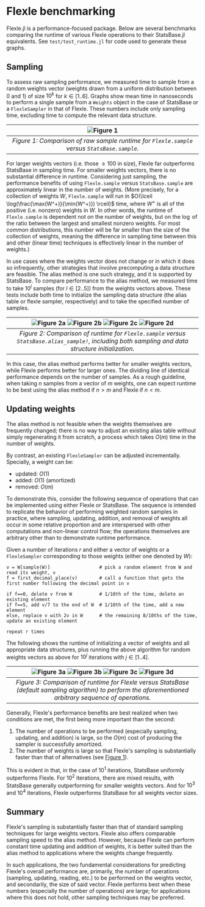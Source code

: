 # Flexle benchmarking

Flexle.jl is a performance-focused package. Below are several benchmarks comparing the runtime of various
Flexle operations to their StatsBase.jl equivalents. See `test/test_runtime.jl` for code used to generate these graphs.

## Sampling

To assess raw sampling performance, we measured time to sample from a random weights vector (weights drawn
from a uniform distribution between 0 and 1) of size $10^k$ for $k \in [1 .. 6]$. Graphs show mean time in nanoseconds to perform a single
sample from a `Weights` object in the case of StatsBase or a `FlexleSampler` in that of Flexle. These numbers
include only sampling time, excluding time to compute the relevant data structure.

| ![Figure 1](docs/assets/01_compare_sampling.png) |
|:--:|
|*Figure 1: Comparison of raw sample runtime for `Flexle.sample` versus `StatsBase.sample`.* |

For larger weights vectors (i.e. those $\geq 100$ in size), Flexle far outperforms StatsBase in sampling time.
For smaller weights vectors, there is no substantial difference in runtime. Considering just sampling,
the performance benefits of using `Flexle.sample` versus `StatsBase.sample` are approximately linear in the number
of weights. (More precisely, for a collection of weights $W$\, `Flexle.sample` will run in
$O(\lceil \log(\frac{\max(W^+)}{\min(W^+)}) \rceil)$ time, where $W^+$ is all of the positive (i.e. nonzero)
weights in $W$\. In other words, the runtime of `Flexle.sample` is dependent not on the number of weights, but
on the $\log$ of the ratio between the largest and smallest nonzero weights. For most common distributions,
this number will be far smaller than the size of the collection of weights, meaning the difference in sampling
time between this and other (linear time) techniques is effectively linear in the number of weights.)

In use cases where the weights vector does not change or in which it does so infrequently, other strategies that
involve precomputing a data structure are feasible. The alias method is one such strategy, and it is supported
by StatsBase. To compare performance to the alias method, we measured time to take $10^l$ samples (for
$l \in [2 .. 5]$) from the weights vectors above. These tests include both time to initialize the sampling data
structure (the alias table or flexle sampler, respectively) and to take the specified number of samples.

| ![Figure 2a](docs/assets/02_compare_sampling_alias_100.png) ![Figure 2b](docs/assets/02_compare_sampling_alias_1000.png) ![Figure 2c](docs/assets/02_compare_sampling_alias_10000.png) ![Figure 2d](docs/assets/02_compare_sampling_alias_100000.png) |
|:--:|
|*Figure 2: Comparison of runtime for `Flexle.sample` versus `StatsBase.alias_sample!`, including both sampling and data structure initialization.* |

In this case, the alias method performs better for smaller weights vectors, while Flexle performs better for
larger ones. The dividing line of identical performance depends on the number of samples. As a rough guideline,
when taking $n$ samples from a vector of $m$ weights, one can expect runtime to be best using the alias method
if $n > m$ and Flexle if $n < m$.

## Updating weights

The alias method is not feasible when the weights themselves are frequently changed; there is no way to adjust an
existing alias table without simply regenerating it from scratch, a process which takes $O(m)$ time in the number
of weights.

By contrast, an existing `FlexleSampler` can be adjusted incrementally. Specially, a weight can be:
- updated: $O(1)$
- added: $O(1)$ (amortized)
- removed: $O(m)$

To demonstrate this, consider the following sequence of operations that can be implemented using either Flexle
or StatsBase. The sequence is intended to replicate the behavior of performing weighted random samples in practice,
where sampling, updating, addition, and removal of weights all occur in some relative proportion and are interspersed
with other computations and non-linear control flow; the operations themselves are arbitrary other than to demonstrate
runtime performance.

Given a number of iterations $r$ and either a vector of weights or a `FlexleSampler` corresponding to those weights
(either one denoted by $W$):
```
v = W[sample(W)]                  # pick a random element from W and read its weight, v
f = first_decimal_place(v)        # call a function that gets the first number following the decimal point in v

if f==0, delete v from W          # 1/10th of the time, delete an existing element
if f==5, add v/7 to the end of W  # 1/10th of the time, add a new element
else, replace v with 2v in W      # the remaining 8/10ths of the time, update an existing element

repeat r times
```

The following shows the runtime of initializing a vector of weights and all appropriate data structures, plus
running the above algorithm for random weights vectors as above for $10^j$ iterations with $j \in [1 .. 4]$.

| ![Figure 3a](docs/assets/03_compare_ops_10.png) ![Figure 3b](docs/assets/03_compare_ops_100.png) ![Figure 3c](docs/assets/03_compare_ops_1000.png) ![Figure 3d](docs/assets/03_compare_ops_10000.png) |
|:--:|
|*Figure 3: Comparison of runtime for Flexle versus StatsBase (default sampling algorithm) to perform the aforementioned arbitrary sequence of operations.* |

Generally, Flexle's performance benefits are best realized when two conditions are met, the first being more important than the second:
1. The number of operations to be performed (especially sampling, updating, and addition) is large, so the $O(m)$ cost of producing the sampler is successfully amortized.
2. The number of weights is large so that Flexle's sampling is substantially faster than that of alternatives (see [Figure 1](#sampling)).

This is evident in that, in the case of $10^1$ iterations, StatsBase uniformly outperforms Flexle. For $10^2$ iterations,
there are mixed results, with StatsBase generally outperforming for smaller weights vectors. And for $10^3$ and $10^4$
iterations, Flexle outperforms StatsBase for all weights vector sizes.

## Summary

Flexle's sampling is substantially faster than that of standard sampling techniques for large weights vectors. Flexle also
offers comparable sampling speed to the alias method. However, because Flexle can perform constant time updating and
addition of weights, it is better suited than the alias method to applications where the weights change frequently.

In such applications, the two fundamental considerations for predicting Flexle's overall performance are, primarily,
the number of operations (sampling, updating, reading, etc.) to be performed on the weights vector, and secondarily,
the size of said vector. Flexle performs best when these numbers (especially the number of operations) are large; for
applications where this does not hold, other sampling techniques may be preferred.
